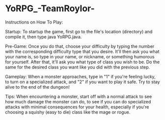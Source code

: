 # YoRPG_-TeamRoylor-

Instructions on How To Play:

Startup:
To startup the game, first go to the file's location (directory) and compile it, then type java YoRPG.java.

Pre-Game:
Once you do that, choose your difficulty by typing the number with the corresponding difficulty type that you desire.
It'll then ask you what your name is, so type in your name, or nickname, or something humorous for yourself.
After that, it'll ask you what type of class you wish to be. Do the same for the desired class you want like you did with the previous step.

Gameplay:
When a monster approaches, type in "1" if you're feeling lucky, to turn on a specialized attack, and "2" if you want to play it safe.
Try to stay alive to the end of the dungeon!

Tips:
When encountering a monster, start off with a normal attack to see how much damage the monster can do, to see if you can do specialized attacks with minimal consequences for your health, especially if you're choosing a squishy (easy to die) class like the mage or rogue.
